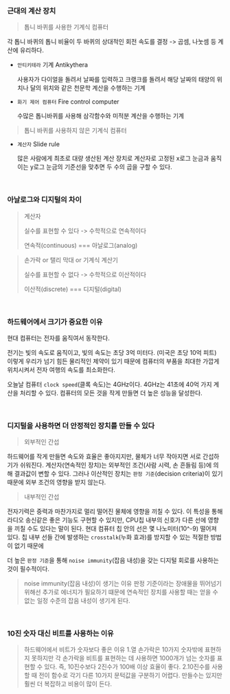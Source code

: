### 근대의 계산 장치
> 톱니 바퀴를 사용한 기계식 컴퓨터

각 톱니 바퀴의 톱니 비율이 두 바퀴의 상대적인 회전 속도를 결정 -> 곱셈, 나눗셈 등 계산에 유리하다.

- `안티키테라` 기계 Antikythera
    
    사용자가 다이얼을 돌려서 날짜를 입력하고 크랭크를 돌려서
    해당 날짜의 태양의 위치나 달의 위치와 같은 천문학 계산을 수행하는 기계
    
- `화기 제어 컴퓨터` Fire control computer

    수많은 톱니바퀴를 사용해 삼각함수와 미적분 계산을 수행하는 기계
    

> 톱니 바퀴를 사용하지 않은 기계식 컴퓨터

- `계산자` Slide rule
    
    많은 사람에게 최초로 대량 생산된 계산 장치로 계산자로 고정된 x로그 눈금과 움직이는 y로그 눈금의 기준선을 맞추면 두 수의 곱을 구할 수 있다.

<br>

### 아날로그와 디지털의 차이

> 계산자
> 
> 실수를 표현할 수 있다 -> 수학적으로 연속적이다
> 
> 연속적(continuous) === 아날로그(analog)
>

> 손가락 or 탤리 막대 or 기계식 계산기
> 
> 실수를 표현할 수 없다 -> 수학적으로 이산적이다
> 
> 이산적(discrete) === 디지털(digital)
> 

<br>

### 하드웨어에서 크기가 중요한 이유

현대 컴퓨터는 전자를 움직여서 동작한다.

전기는 빛의 속도로 움직이고, 빛의 속도는 초당 3억 미터다. (미국은 초당 10억 피트) 이렇게 우리가 넘기 힘든 물리적인 제약이 있기 때문에 컴퓨터의 부품을 최대한 가깝게 위치시켜서 전자 여행의 속도를 최소화한다.

오늘날 컴퓨터 `clock speed`(클록 속도)는 4GHz이다. 4GHz는 41초에 40억 가지 계산을 처리할 수 있다. 컴퓨터의 모든 것을 작게 만들면 더 높은 성능을 달성한다.

<br>

### 디지털을 사용하면 더 안정적인 장치를 만들 수 있다

> 외부적인 간섭

하드웨어를 작게 만들면 속도와 효율은 좋아지지만, 물체가 너무 작아지면 서로 간섭하기가 쉬워진다. 계산자(연속적인 장치)는 외부적인 조건(사람 시력, 손 흔들림 등)에 의해 결과값이 변할 수 있다. 그러나 이산적인 장치는 `판정 기준`(decision criteria)이 있기 때문에 외부 조건의 영향을 받지 않는다.

> 내부적인 간섭

전자기력은 중력과 마찬가지로 멀리 떨어진 물체에 영향을 끼칠 수 있다. 이 특성을 통해 라디오 송신같은 좋은 기능도 구현할 수 있지만, CPU칩 내부의 신호가 다른 선에 영향을 끼칠 수도 있다는 말이 된다. 현대 컴퓨터 칩 안의 선은 몇 나노미터(10^-9) 떨어져 있다. 칩 내부 선들 간에 발생하는 `crosstalk`(누화 효과)를 방지할 수 있는 적절한 방법이 없기 때문에

더 높은 `판정 기준`을 통해 `noise immunity`(잡음 내성)을 갖는 디지털 회로를 사용하는 것이 필수적이다.

> noise immunity(잡음 내성)이 생기는 이유
> 판정 기준이라는 장애물을 뛰어넘기 위해선 추가로 에너지가 필요하기 떄문에
> 연속적인 장치를 사용할 때는 얻을 수 없는 일정 수준의 잡음 내성이 생기게 된다.

<br>

### 10진 숫자 대신 비트를 사용하는 이유

> 하드웨어에서 비트가 숫자보다 좋은 이유
> 1.열 손가락은 10가지 숫자밖에 표현하지 못하지만 각 손가락을 비트를 표현하는 데 사용하면 1000개가 넘는 숫자를 표현할 수 있다. 즉, 10진수보다 2진수가 100배 이상 효율이 좋다.
> 2.10진수를 사용할 때 전이 함수로 각기 다른 10가지 문턱값을 구분하기 어렵다. 만들수는 있지만 훨씬 더 복잡하고 비용이 많이 든다.
